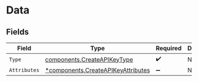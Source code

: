 # Data


## Fields

| Field                                                                                   | Type                                                                                    | Required                                                                                | Description                                                                             |
| --------------------------------------------------------------------------------------- | --------------------------------------------------------------------------------------- | --------------------------------------------------------------------------------------- | --------------------------------------------------------------------------------------- |
| `Type`                                                                                  | [components.CreateAPIKeyType](../../models/components/createapikeytype.md)              | :heavy_check_mark:                                                                      | N/A                                                                                     |
| `Attributes`                                                                            | [*components.CreateAPIKeyAttributes](../../models/components/createapikeyattributes.md) | :heavy_minus_sign:                                                                      | N/A                                                                                     |